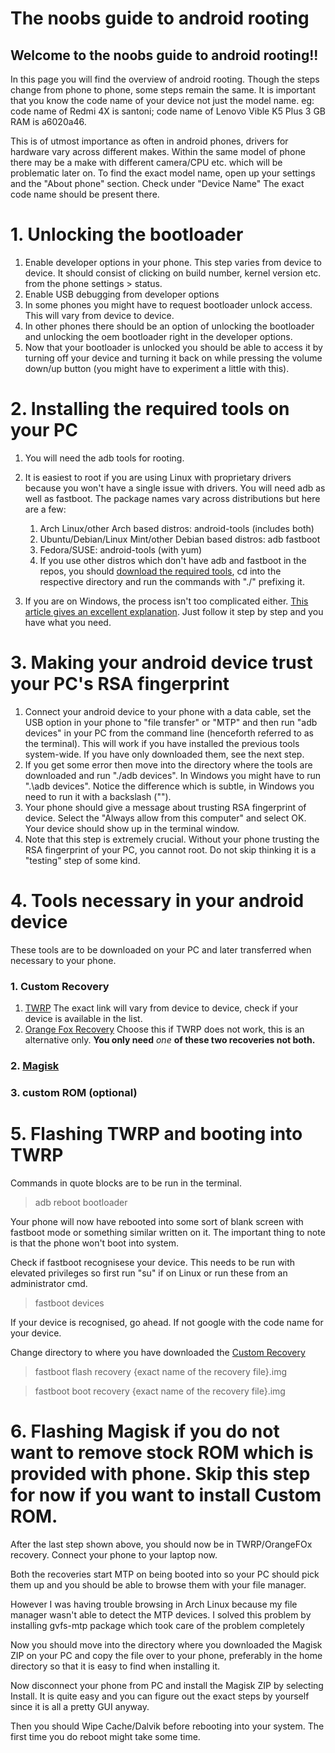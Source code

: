 # The noobs guide to android rooting

## Welcome to the noobs guide to android rooting!!
In this page you will find the overview of android rooting. Though the steps change from phone to phone, some steps remain the same. It is important that you know the code name of your device not just the model name. eg: code name of Redmi 4X is santoni; code name of Lenovo Vible K5 Plus 3 GB RAM is a6020a46.

This is of utmost importance as often in android phones, drivers for hardware vary across different makes. Within the same model of phone there may be a make with different camera/CPU etc. which will be problematic later on. To find the exact model name, open up your settings and the "About phone" section. Check under "Device Name" The exact code name should be present there.

# 1. Unlocking the bootloader

1. Enable developer options in your phone. This step varies from device to device. It should consist of clicking on build number, kernel version etc. from the phone settings > status.
2. Enable USB debugging from developer options
3. In some phones you might have to request bootloader unlock access. This will vary from device to device.
4. In other phones there should be an option of unlocking the bootloader and unlocking the oem bootloader right in the developer options.
5. Now that your bootloader is unlocked you should be able to access it by turning off your device and turning it back on while pressing the volume down/up button (you might have to experiment a little with this).

# 2. Installing the required tools on your PC

1. You will need the adb tools for rooting.
2. It is easiest to root if you are using Linux with proprietary drivers because you won't have a single issue with drivers. You will need adb as well as fastboot. The package names vary across distributions but here are a few:


    1. Arch Linux/other Arch based distros: android-tools (includes both)
    2. Ubuntu/Debian/Linux Mint/other Debian based distros: adb fastboot
    3. Fedora/SUSE: android-tools (with yum)
    4. If you use other distros which don't have adb and fastboot in the repos, you should [download the required tools](https://dl.google.com/android/repository/platform-tools-latest-linux.zip), cd into the respective directory and run the commands with "./" prefixing it.
3. If you are on Windows, the process isn't too complicated either. [This article gives an excellent explanation](https://www.stechguide.com/how-to-install-adb-and-fastboot-on-windows/). Just follow it step by step and you have what you need.

# 3. Making your android device trust your PC's RSA fingerprint
1. Connect your android device to your phone with a data cable, set the USB option in your phone to "file transfer" or "MTP" and then run "adb devices" in your PC from the command line (henceforth referred to as the terminal). This will work if you have installed the previous tools system-wide. If you have only downloaded them, see the next step.
2. If you get some error then move into the directory where the tools are downloaded and run "./adb devices". In Windows you might have to run ".\adb devices". Notice the difference which is subtle, in Windows you need to run it with a backslash ("\").
3. Your phone should give a message about trusting RSA fingerprint of device. Select the "Always allow from this computer" and select OK. Your device should show up in the terminal window.
4. Note that this step is extremely crucial. Without your phone trusting the RSA fingerprint of your PC, you cannot root. Do not skip thinking it is a "testing" step of some kind.

# 4. Tools necessary in your android device
These tools are to be downloaded on your PC and later transferred when necessary to your phone.
### 1. Custom Recovery

  1. [TWRP](https://twrp.me/Devices) The exact link will vary from device to device, check if your device is available in the list.
  2. [Orange Fox Recovery](https://orangefox.download/) Choose this if TWRP does not work, this is an alternative only. **You only need** *one* **of these two recoveries not both.**
 

### 2. [Magisk](https://magisk.me/zip/)
### 3. custom ROM (optional)

# 5. Flashing TWRP and booting into TWRP
Commands in quote blocks are to be run in the terminal.

> adb reboot bootloader

Your phone will now have rebooted into some sort of blank screen with fastboot mode or something similar written on it. The important thing to note is that the phone won't boot into system.

Check if fastboot recognisese your device. This needs to be run with elevated privileges so first run "su" if on Linux or run these from an administrator cmd.

> fastboot devices

If your device is recognised, go ahead. If not google with the code name for your device.

Change directory to where you have downloaded the [Custom Recovery](#1-custom-recovery)

> fastboot flash recovery {exact name of the recovery file}.img

> fastboot boot recovery {exact name of the recovery file}.img
 
# 6. Flashing Magisk if you do not want to remove stock ROM which is provided with phone. Skip this step for now if you want to install Custom ROM.
After the last step shown above, you should now be in TWRP/OrangeFOx recovery. Connect your phone to your laptop now.

Both the recoveries start MTP on being booted into so your PC should pick them up and you should be able to browse them with your file manager. 

However I was having trouble browsing in Arch Linux because my file manager wasn't able to detect the MTP devices. I solved this problem by installing gvfs-mtp package which took care of the problem completely

Now you should move into the directory where you downloaded the Magisk ZIP on your PC and copy the file over to your phone, preferably in the home directory so that it is easy to find when installing it.

Now disconnect your phone from PC and install the Magisk ZIP by selecting Install. It is quite easy and you can figure out the exact steps by yourself since it is all a pretty GUI anyway.

Then you should Wipe Cache/Dalvik before rebooting into your system. The first time you do reboot might take some time.

